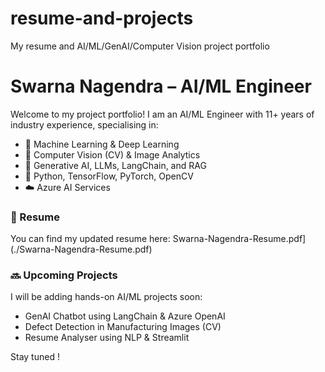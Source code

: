 # resume-and-projects
My resume and AI/ML/GenAI/Computer Vision project portfolio

# Swarna Nagendra – AI/ML Engineer

Welcome to my project portfolio! I am an AI/ML Engineer with 11+ years of industry experience, specialising in:

- 🧠 Machine Learning & Deep Learning
- 🤖 Computer Vision (CV) & Image Analytics
- 💬 Generative AI, LLMs, LangChain, and RAG
- 🧪 Python, TensorFlow, PyTorch, OpenCV
- ☁️ Azure AI Services

### 📄 Resume
You can find my updated resume here:  Swarna-Nagendra-Resume.pdf](./Swarna-Nagendra-Resume.pdf)

### 🔜 Upcoming Projects
I will be adding hands-on AI/ML projects soon:
- GenAI Chatbot using LangChain & Azure OpenAI
- Defect Detection in Manufacturing Images (CV)
- Resume Analyser using NLP & Streamlit

Stay tuned !
